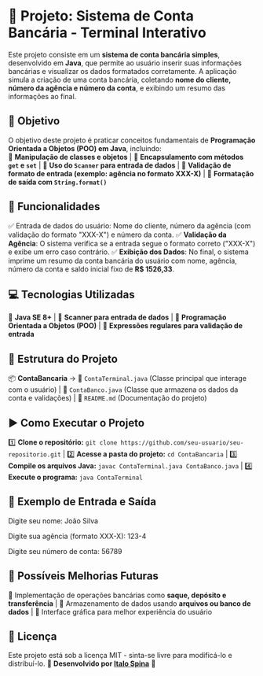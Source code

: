 # 📌 Projeto: Sistema de Conta Bancária - Terminal Interativo  

Este projeto consiste em um **sistema de conta bancária simples**, desenvolvido em **Java**, que permite ao usuário inserir suas informações bancárias e visualizar os dados formatados corretamente. A aplicação simula a criação de uma conta bancária, coletando **nome do cliente, número da agência e número da conta**, e exibindo um resumo das informações ao final.  

## 🎯 Objetivo  
O objetivo deste projeto é praticar conceitos fundamentais de **Programação Orientada a Objetos (POO) em Java**, incluindo:  
📌 **Manipulação de classes e objetos** | 
📌 **Encapsulamento com métodos `get` e `set`** | 
📌 **Uso do `Scanner` para entrada de dados** | 
📌 **Validação de formato de entrada (exemplo: agência no formato XXX-X)** | 
📌 **Formatação de saída com `String.format()`**  

## 🚀 Funcionalidades  
✅ Entrada de dados do usuário: Nome do cliente, número da agência (com validação do formato "XXX-X") e número da conta. ✅ **Validação da Agência**: O sistema verifica se a entrada segue o formato correto ("XXX-X") e exibe um erro caso contrário. ✅ **Exibição dos Dados**: No final, o sistema imprime um resumo da conta bancária do usuário com nome, agência, número da conta e saldo inicial fixo de **R$ 1526,33**.  

## 💻 Tecnologias Utilizadas  
🔹 **Java SE 8+** | 
🔹 **Scanner para entrada de dados** | 
🔹 **Programação Orientada a Objetos (POO)** | 
🔹 **Expressões regulares para validação de entrada**  

## 📂 Estrutura do Projeto  
📦 **ContaBancaria** →  📜 `ContaTerminal.java` (Classe principal que interage com o usuário) | 
                        📜 `ContaBanco.java` (Classe que armazena os dados da conta e validações) | 
                        📜 `README.md` (Documentação do projeto)  

## ▶️ Como Executar o Projeto  
1️⃣ **Clone o repositório:** `git clone https://github.com/seu-usuario/seu-repositorio.git` | 2️⃣ **Acesse a pasta do projeto:** `cd ContaBancaria` | 3️⃣ **Compile os arquivos Java:** `javac ContaTerminal.java ContaBanco.java` | 4️⃣ **Execute o programa:** `java ContaTerminal`  

## 🔄 Exemplo de Entrada e Saída  
Digite seu nome:
João Silva

Digite sua agência (formato XXX-X):
123-4

Digite seu número de conta:
56789


## 📌 Possíveis Melhorias Futuras  
🔄 Implementação de operações bancárias como **saque, depósito e transferência** | 🔄 Armazenamento de dados usando **arquivos ou banco de dados** | 🔄 Interface gráfica para melhor experiência do usuário  

## 📜 Licença  
Este projeto está sob a licença MIT - sinta-se livre para modificá-lo e distribuí-lo. 📌 **Desenvolvido por [Italo Spina](https://github.com/italospina)** 🚀  

